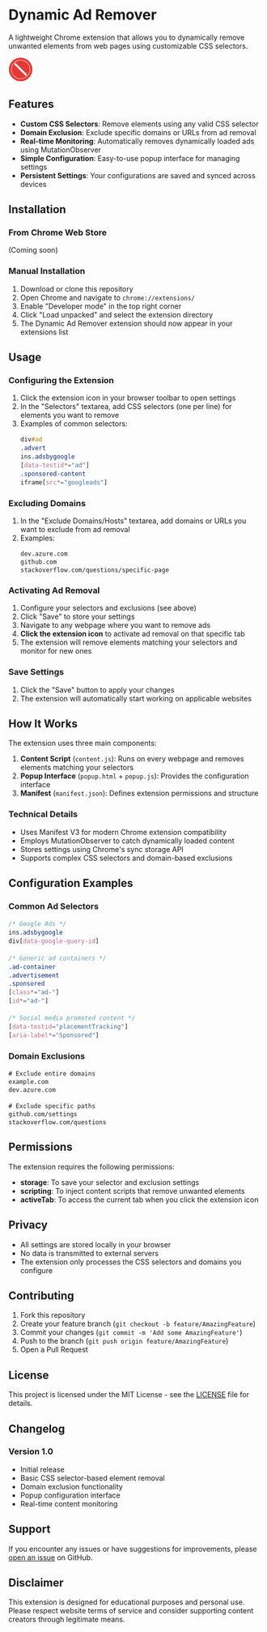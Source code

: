 # Dynamic Ad Remover

A lightweight Chrome extension that allows you to dynamically remove unwanted elements from web pages using customizable CSS selectors.

![Extension Icon](icon48.png)

## Features

- **Custom CSS Selectors**: Remove elements using any valid CSS selector
- **Domain Exclusion**: Exclude specific domains or URLs from ad removal
- **Real-time Monitoring**: Automatically removes dynamically loaded ads using MutationObserver
- **Simple Configuration**: Easy-to-use popup interface for managing settings
- **Persistent Settings**: Your configurations are saved and synced across devices

## Installation

### From Chrome Web Store
(Coming soon)

### Manual Installation
1. Download or clone this repository
2. Open Chrome and navigate to `chrome://extensions/`
3. Enable "Developer mode" in the top right corner
4. Click "Load unpacked" and select the extension directory
5. The Dynamic Ad Remover extension should now appear in your extensions list

## Usage

### Configuring the Extension
1. Click the extension icon in your browser toolbar to open settings
2. In the "Selectors" textarea, add CSS selectors (one per line) for elements you want to remove
3. Examples of common selectors:
   ```css
   div#ad
   .advert
   ins.adsbygoogle
   [data-testid*="ad"]
   .sponsored-content
   iframe[src*="googleads"]
   ```

### Excluding Domains
1. In the "Exclude Domains/Hosts" textarea, add domains or URLs you want to exclude from ad removal
2. Examples:
   ```
   dev.azure.com
   github.com
   stackoverflow.com/questions/specific-page
   ```

### Activating Ad Removal
1. Configure your selectors and exclusions (see above)
2. Click "Save" to store your settings
3. Navigate to any webpage where you want to remove ads
4. **Click the extension icon** to activate ad removal on that specific tab
5. The extension will remove elements matching your selectors and monitor for new ones

### Save Settings
1. Click the "Save" button to apply your changes
2. The extension will automatically start working on applicable websites

## How It Works

The extension uses three main components:

1. **Content Script** (`content.js`): Runs on every webpage and removes elements matching your selectors
2. **Popup Interface** (`popup.html` + `popup.js`): Provides the configuration interface
3. **Manifest** (`manifest.json`): Defines extension permissions and structure

### Technical Details

- Uses Manifest V3 for modern Chrome extension compatibility
- Employs MutationObserver to catch dynamically loaded content
- Stores settings using Chrome's sync storage API
- Supports complex CSS selectors and domain-based exclusions

## Configuration Examples

### Common Ad Selectors
```css
/* Google Ads */
ins.adsbygoogle
div[data-google-query-id]

/* Generic ad containers */
.ad-container
.advertisement
.sponsored
[class*="ad-"]
[id*="ad-"]

/* Social media promoted content */
[data-testid="placementTracking"]
[aria-label*="Sponsored"]
```

### Domain Exclusions
```
# Exclude entire domains
example.com
dev.azure.com

# Exclude specific paths
github.com/settings
stackoverflow.com/questions
```

## Permissions

The extension requires the following permissions:

- **storage**: To save your selector and exclusion settings
- **scripting**: To inject content scripts that remove unwanted elements
- **activeTab**: To access the current tab when you click the extension icon

## Privacy

- All settings are stored locally in your browser
- No data is transmitted to external servers
- The extension only processes the CSS selectors and domains you configure

## Contributing

1. Fork this repository
2. Create your feature branch (`git checkout -b feature/AmazingFeature`)
3. Commit your changes (`git commit -m 'Add some AmazingFeature'`)
4. Push to the branch (`git push origin feature/AmazingFeature`)
5. Open a Pull Request

## License

This project is licensed under the MIT License - see the [LICENSE](LICENSE) file for details.

## Changelog

### Version 1.0
- Initial release
- Basic CSS selector-based element removal
- Domain exclusion functionality
- Popup configuration interface
- Real-time content monitoring

## Support

If you encounter any issues or have suggestions for improvements, please [open an issue](https://github.com/guberm/dynamic-ad-remover/issues) on GitHub.

## Disclaimer

This extension is designed for educational purposes and personal use. Please respect website terms of service and consider supporting content creators through legitimate means.
